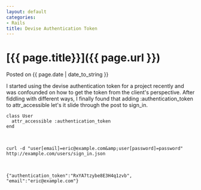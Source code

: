 ```yaml
---
layout: default
categories:
- Rails
title: Devise Authentication Token
---
```


# [{{ page.title}}]({{ page.url }})
<span>Posted on {{ page.date | date_to_string }}</span>

I started using the devise authentication token for a project recently and was confounded on how to get the token from the client's perspective. After fiddling with different ways, I finally found that adding :authentication_token to attr_accessible let's it slide through the post to sign_in.

    class User
      attr_accessible :authentication_token
    end

<br />

    curl -d "user[email]=eric@example.com&amp;user[password]=password" 
    http://example.com/users/sign_in.json

<br />

    {"authentication_token":"RxYA7tzybe8E3H4q1zvb",
    "email":"eric@example.com"}

